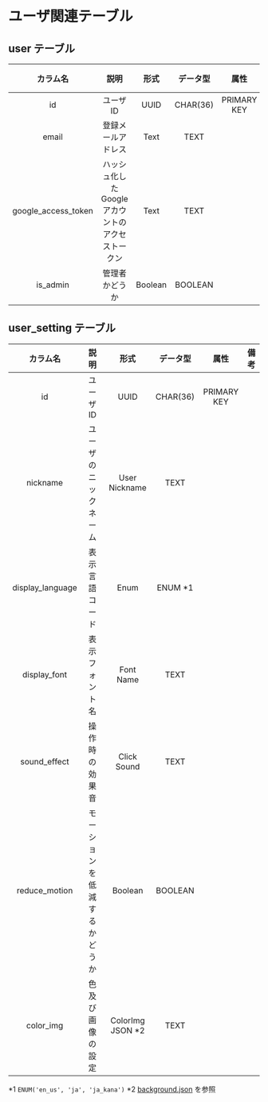 # ユーザ関連テーブル

## user テーブル

|カラム名|説明|形式|データ型|属性|備考|
|:-:|:-:|:-:|:-:|:-:|:-:|
|id|ユーザ ID|UUID|CHAR(36)|PRIMARY KEY||
|email|登録メールアドレス|Text|TEXT|||
|google_access_token|ハッシュ化した Google アカウントのアクセストークン|Text|TEXT|||
|is_admin|管理者かどうか|Boolean|BOOLEAN|||

## user_setting テーブル

|カラム名|説明|形式|データ型|属性|備考|
|:-:|:-:|:-:|:-:|:-:|:-:|
|id|ユーザ ID|UUID|CHAR(36)|PRIMARY KEY||
|nickname|ユーザのニックネーム|User Nickname|TEXT|||
|display_language|表示言語コード|Enum|ENUM \*1|||
|display_font|表示フォント名|Font Name|TEXT|||
|sound_effect|操作時の効果音|Click Sound|TEXT|||
|reduce_motion|モーションを低減するかどうか|Boolean|BOOLEAN|||
|color_img|色及び画像の設定|ColorImg JSON \*2|TEXT|||

\*1 `ENUM('en_us', 'ja', 'ja_kana')`
\*2 [background.json](../samples/settings/colorimg.json) を参照

